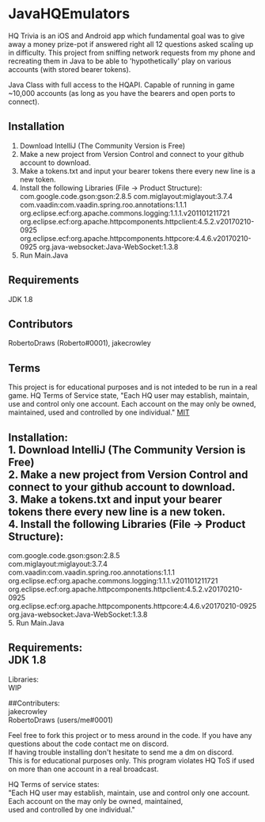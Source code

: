 # JavaHQEmulators

HQ Trivia is an iOS and Android app which fundamental goal was to give away a money prize-pot if answered right all 12 questions asked scaling up in difficulty. This project from sniffing network requests from my phone and recreating them in Java to be able to 'hypothetically' play on various accounts (with stored bearer tokens). 

Java Class with full access to the HQAPI. Capable of running in game ~10,000 accounts (as long as you have the bearers and open ports to connect).

## Installation

1. Download IntelliJ (The Community Version is Free)
2. Make a new project from Version Control and connect to your github account to download.
3. Make a tokens.txt and input your bearer tokens there every new line is a new token.
4. Install the following Libraries (File -> Product Structure):
com.google.code.gson:gson:2.8.5
com.miglayout:miglayout:3.7.4
com.vaadin:com.vaadin.spring.roo.annotations:1.1.1
org.eclipse.ecf:org.apache.commons.logging:1.1.1.v201101211721
org.eclipse.ecf:org.apache.httpcomponents.httpclient:4.5.2.v20170210-0925
org.eclipse.ecf:org.apache.httpcomponents.httpcore:4.4.6.v20170210-0925
org.java-websocket:Java-WebSocket:1.3.8
5. Run Main.Java

## Requirements
JDK 1.8

## Contributors
RobertoDraws (Roberto#0001), jakecrowley


## Terms
This project is for educational purposes and is not inteded to be run in a real game. HQ Terms of Service state, "Each HQ user may establish, maintain, use and control only one account.
Each account on the may only be owned, maintained,
used and controlled by one individual."
[MIT](https://choosealicense.com/licenses/mit/)




## Installation: <br />1. Download IntelliJ (The Community Version is Free)<br />2. Make a new project from Version Control and connect to your github account to download.<br />3. Make a tokens.txt and input your bearer tokens there every new line is a new token.<br />4. Install the following Libraries (File -> Product Structure):<br />
  com.google.code.gson:gson:2.8.5<br />
  com.miglayout:miglayout:3.7.4<br />
  com.vaadin:com.vaadin.spring.roo.annotations:1.1.1<br />
  org.eclipse.ecf:org.apache.commons.logging:1.1.1.v201101211721<br />
  org.eclipse.ecf:org.apache.httpcomponents.httpclient:4.5.2.v20170210-0925<br />
  org.eclipse.ecf:org.apache.httpcomponents.httpcore:4.4.6.v20170210-0925<br />
  org.java-websocket:Java-WebSocket:1.3.8 <br />5. Run Main.Java

## Requirements:<br />JDK 1.8

Libraries:<br />WIP

##Contributers:<br />jakecrowley<br />RobertoDraws (users/me#0001)

Feel free to fork this project or to mess around in the code. If you have any questions about the code contact me on discord.<br />If having trouble installing don't hesitate to send me a dm on discord.<br />This is for educational purposes only. This program violates HQ ToS if used on more than one account in a real broadcast.


HQ Terms of service states: <br /> "Each HQ user may establish, maintain, use and control only one account. <br />Each account on the may only be owned, maintained, <br />used and controlled by one individual."
